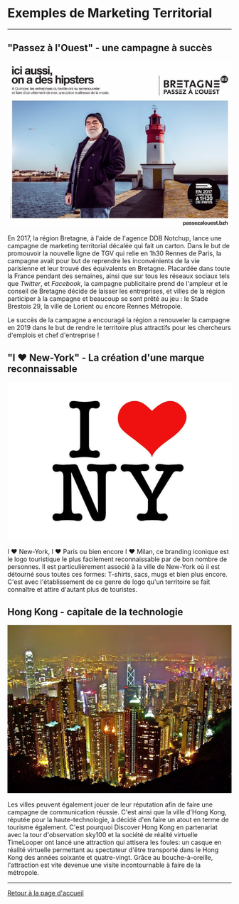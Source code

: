 # Exemples de Marketing Territorial
---------------------------------------


## "Passez à l'Ouest" - une campagne à succès
![illustration passez à l'ouest](pics/passezalouest.jpg)

En 2017, la région Bretagne, à l'aide de l'agence DDB Notchup, lance une campagne de marketing territorial décalée qui fait un carton. Dans le but de promouvoir la nouvelle ligne de TGV qui relie en 1h30 Rennes de Paris, la campagne avait pour but de reprendre les inconvénients de la vie parisienne et leur trouvé des équivalents en Bretagne. Placardée dans toute la France pendant des semaines, ainsi que sur tous les réseaux sociaux tels que *Twitter*, et *Facebook*, la campagne publicitaire prend de l'ampleur et le conseil de Bretagne décide de laisser les entreprises, et villes de la région participer à la campagne et beaucoup se sont prêté au jeu : le Stade Brestois 29, la ville de Lorient ou encore Rennes Métropole. 

Le succès de la campagne a encouragé la région a renouveler la campagne en 2019 dans le but de rendre le territoire plus attractifs pour les chercheurs d'emplois et chef d'entreprise !

## "I ♥️ New-York" - La création d'une marque reconnaissable
![I love ny logo](pics/iloveny.jpg)

I ♥️ New-York, I ♥️ Paris ou bien encore I ♥️ Milan, ce branding iconique est le logo touristique le plus facilement reconnaissable par de bon nombre de personnes. Il est particulièrement associé à la ville de New-York où il est détourné sous toutes ces formes: T-shirts, sacs, mugs et bien plus encore. C'est avec l'établissement de ce genre de logo qu'un territoire se fait connaître et attire d'autant plus de touristes. 

## Hong Kong - capitale de la technologie
![Hong Kong](pics/hongkong.jpg)

Les villes peuvent également jouer de leur réputation afin de faire une campagne de communication réussie. C'est ainsi que la ville d'Hong Kong, réputée pour la haute-technologie, à décidé d'en faire un atout en terme de tourisme également. C'est pourquoi Discover Hong Kong en partenariat avec la tour d'observation sky100 et la société de réalité virtuelle TimeLooper ont lancé une attraction qui attisera les foules: un casque en réalité virtuelle permettant au spectateur d'être transporté dans le Hong Kong des années soixante et quatre-vingt. Grâce au bouche-à-oreille, l'attraction est vite devenue une visite incontournable à faire de la métropole. 

------------------------------------------------------------------------------------------------
[Retour à la page d'accueil](index.md)
